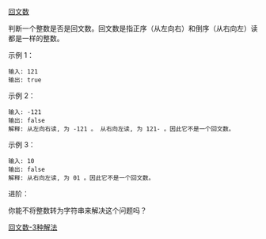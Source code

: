 [回文数](https://leetcode-cn.com/problems/palindrome-number/)

判断一个整数是否是回文数。回文数是指正序（从左向右）和倒序（从右向左）读都是一样的整数。

示例 1：

```
输入: 121
输出: true
```

示例 2：

```
输入: -121
输出: false
解释: 从左向右读, 为 -121 。 从右向左读, 为 121- 。因此它不是一个回文数。
```

示例 3：

```
输入: 10
输出: false
解释: 从右向左读, 为 01 。因此它不是一个回文数。
```
进阶：

你能不将整数转为字符串来解决这个问题吗？

[回文数-3种解法](https://leetcode-cn.com/problems/palindrome-number/solution/hui-wen-shu-3chong-jie-fa-by-617076674/)